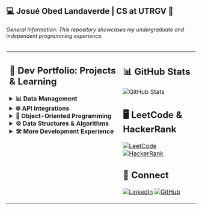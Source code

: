 ## 💻 Josué Obed Landaverde | CS at UTRGV 🤠 

###### General Information: This repository showcases my undergraduate and independent programming experience.

<table>
  <tr>
    <td valign="top" width="60%">
    
## 📕 Dev Portfolio: Projects & Learning

<details>
<summary><b>📊 Data Management</b></summary> 
  
  🐢 under maintenance...
  
</details>

<details>
<summary><b>🌐 API Integrations</b></summary> 
  
  🐢 under maintenance...
  
</details>

<details>
<summary><b>🧩 Object-Oriented Programming</b></summary>
  
[![OOP](https://img.shields.io/badge/Java_OOP--007396?style=flat-square&logo=java&logoColor=white)](https://github.com/jlndvr/JAVAOOP)  
[![OOP](https://img.shields.io/badge/OOP--00599C?style=flat-square&logo=c%2B%2B&logoColor=white)](https://github.com/jlndvr/CPPOOP)
  
</details>

<details>
<summary><b>⚙️ Data Structures & Algorithms</b></summary> 
  
  🐢 under maintenance...
  
</details>

<details>
<summary><b>🛠️ More Development Experience</b></summary> 

- [Tic Tac Toe](https://github.com/jlndvr/tic-tac-toe)
- [Rock Paper Scissors Lizard Spock](https://github.com/jlndvr/rockPaperScissorsLizardSpock)
- [Dog Years](https://github.com/jlndvr/dogYears)
- [Fizz Buzz](https://github.com/jlndvr/fizzBuzz)
- [Quadratic Formula](https://github.com/jlndvr/quadraticFormula)
- [Piggy Bank](https://github.com/jlndvr/quadraticFormula)
- [Magic 8-Ball](https://github.com/jlndvr/magic8-Ball)
- [The Harry Potter Sorting Hat](https://github.com/jlndvr/harryPotterSortingHatQuiz)
- [Text Adventure](https://github.com/jlndvr/textAdventure)
- [Whale Talk](https://github.com/jlndvr/whaleTalk)
- [Planting a Tree](https://github.com/jlndvr/plantingATree)
- [Java Variables: Mad Libs](https://github.com/jlndvr/Java-Variables-MadLibs)
- [Math Magic](https://github.com/jlndvr/mathMagic)
- [A Basic Calculator](https://github.com/jlndvr/aBasicCalculator)
- [Build a Droid](https://github.com/jlndvr/buildADroid)
- [Car Loan Payment Calculator](https://github.com/jlndvr/CarLoanPaymentCalculator)
- [Continents and Cities](https://github.com/jlndvr/ContinentsandCities)
- [Desert Island Playlist](https://github.com/jlndvr/desertIslandPlaylist)
- [The Prime Directive](https://github.com/jlndvr/thePrimeDirective)
- [DNA Sequencing](https://github.com/jlndvr/DNAsequencing)

</details>
    </td>
    <td valign="top" width="40%">
    
## 📊 GitHub Stats
![GitHub Stats](https://github-readme-stats.vercel.app/api?username=jlndvr&show_icons=true&theme=radical&hide_title=true)

## 🖥️ LeetCode & HackerRank
[![LeetCode](https://img.shields.io/badge/LeetCode--FFA116?style=for-the-badge&logo=leetcode)](https://leetcode.com/jlndvr/)
[![HackerRank](https://img.shields.io/badge/HackerRank--2EC866?style=for-the-badge&logo=hackerrank)](https://www.hackerrank.com/profile/jlndvr)

## 🤝 Connect
[![LinkedIn](https://img.shields.io/badge/LinkedIn--0A66C2?style=for-the-badge&logo=linkedin)](https://linkedin.com/in/jlndvr)
[![GitHub](https://img.shields.io/badge/GitHub--181717?style=for-the-badge&logo=github)](https://github.com/jlndvr)
